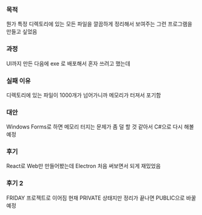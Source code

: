 ### 목적
뭔가 특정 디렉토리에 있는 모든 파일을 깔끔하게 정리해서 보여주는 그런 프로그램을 만들고 싶었음

### 과정
UI까지 만든 다음에 exe 로 배포해서 혼자 쓰려고 했는데

### 실패 이유
디렉토리에 있는 파일이 1000개가 넘어가니까 메모리가 터져서 포기함

### 대안
Windows Forms로 하면 메모리 터지는 문제가 좀 덜 할 것 같아서 C#으로 다시 해볼 예정

### 후기
React로 Web만 만들어봤는데 Electron 처음 써보면서 되게 재밌었음

### 후기 2

FRIDAY 프로젝트로 이어짐
현재 PRIVATE 상태지만 정리가 끝나면 PUBLIC으로 바꿀 예정
